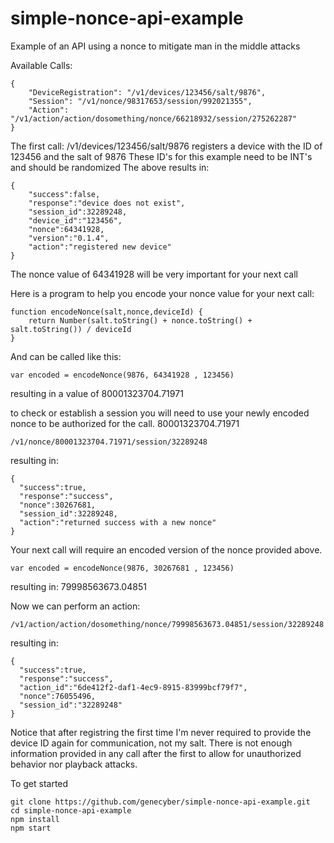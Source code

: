 # simple-nonce-api-example
Example of an API using a nonce to mitigate man in the middle attacks

Available Calls: 
```
{
    "DeviceRegistration": "/v1/devices/123456/salt/9876",
    "Session": "/v1/nonce/98317653/session/992021355",
    "Action": "/v1/action/action/dosomething/nonce/66218932/session/275262287"
}
```

The first call: /v1/devices/123456/salt/9876 registers a device with the ID of 123456 and the salt of 9876
These ID's for this example need to be INT's and should be randomized
The above results in:
```
{
    "success":false,
    "response":"device does not exist",
    "session_id":32289248,
    "device_id":"123456",
    "nonce":64341928,
    "version":"0.1.4",
    "action":"registered new device"
}
```

The nonce value of 64341928 will be very important for your next call

Here is a program to help you encode your nonce value for your next call:
```
function encodeNonce(salt,nonce,deviceId) {
    return Number(salt.toString() + nonce.toString() + salt.toString()) / deviceId
}
```
And can be called like this:
```
var encoded = encodeNonce(9876, 64341928 , 123456)
```
resulting in a value of 80001323704.71971

to check or establish a session you will need to use your newly encoded nonce to be authorized for the call.
80001323704.71971

```
/v1/nonce/80001323704.71971/session/32289248
```
resulting in:
```
{
  "success":true,
  "response":"success",
  "nonce":30267681,
  "session_id":32289248,
  "action":"returned success with a new nonce"
}
```

Your next call will require an encoded version of the nonce provided above.
```
var encoded = encodeNonce(9876, 30267681 , 123456)
```
resulting in: 79998563673.04851

Now we can perform an action:

```
/v1/action/action/dosomething/nonce/79998563673.04851/session/32289248
```

resulting in:
```
{
  "success":true,
  "response":"success",
  "action_id":"6de412f2-daf1-4ec9-8915-83999bcf79f7",
  "nonce":76055496,
  "session_id":"32289248"
}
```

Notice that after registring the first time I'm never required to provide the device ID again for communication, not my salt.
There is not enough information provided in any call after the first to allow for unauthorized behavior nor playback attacks.


To get started
```
git clone https://github.com/genecyber/simple-nonce-api-example.git
cd simple-nonce-api-example
npm install
npm start
```
